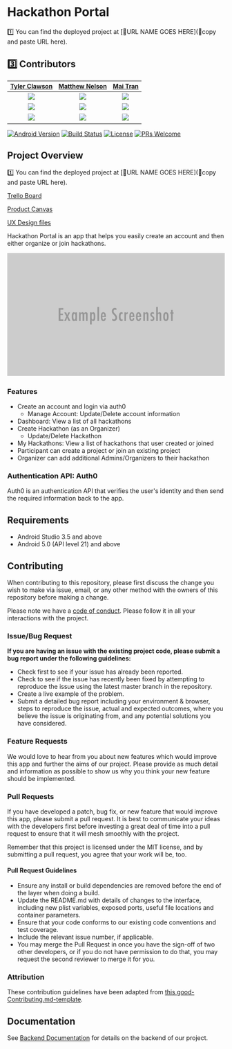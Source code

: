 # Hackathon Portal

1️⃣ You can find the deployed project at [🚫URL NAME GOES HERE](🚫copy and paste URL here).

## 3️⃣ Contributors

|                                       [Tyler Clawson](https://github.com/tjclawson)                                        |                                       [Matthew Nelson](https://github.com/05nelsonm)                                        |                                       [Mai Tran](https://github.com/msmaitran)                                        |
| :-----------------------------------------------------------------------------------------------------------: | :-----------------------------------------------------------------------------------------------------------: | :-----------------------------------------------------------------------------------------------------------: |
|                      [<img src="https://ca.slack-edge.com/T4JUEB3ME-ULVFFHFPB-93fddf925b2d-512" width = "200" />](https://github.com/)                       |                      [<img src="https://www.dalesjewelers.com/wp-content/uploads/2018/10/placeholder-silhouette-male.png" width = "200" />](https://github.com/)                       |                      [<img src="https://avatars1.githubusercontent.com/u/50162844?s=400&u=ee276bf0a4e505fad375019819fe595eacae1243&v=4" width = "200" />](https://github.com/)                       |
|[<img src="https://github.com/favicon.ico" width="15"> ](https://github.com/tjclawson)                 |            [<img src="https://github.com/favicon.ico" width="15"> ](https://github.com/05nelsonm)             |           [<img src="https://github.com/favicon.ico" width="15"> ](https://github.com/msmaitran)            |
| [ <img src="https://static.licdn.com/sc/h/al2o9zrvru7aqj8e1x2rzsrca" width="15"> ](https://www.linkedin.com/in/tyler-clawson-54a881160/) | [ <img src="https://static.licdn.com/sc/h/al2o9zrvru7aqj8e1x2rzsrca" width="15"> ](https://www.linkedin.com/in/nelson-matthewj/) | [ <img src="https://static.licdn.com/sc/h/al2o9zrvru7aqj8e1x2rzsrca" width="15"> ](https://www.linkedin.com/in/msmaitran/) |


[![Android Version][android-image]][android-url]
[![Build Status][build-image]][build-url]
[![License][license-image]][license-url]
[![PRs Welcome](https://img.shields.io/badge/PRs-welcome-brightgreen.svg?style=flat-square)](http://makeapullrequest.com)


## Project Overview

1️⃣ You can find the deployed project at [🚫URL NAME GOES HERE](🚫copy and paste URL here).

[Trello Board](https://trello.com/b/4gkG3WXz/hackathon-android)

[Product Canvas](https://www.notion.so/Hackathon-Portal-Labs-19-611efb31ce5845d3bd235ee73af4383a)

[UX Design files](https://jameakidrick907440.invisionapp.com/freehand/Hackathon-Portal-9l4nR87js?v=5L7%2B2BrfGXHmN1Cfh3yQEQ%3D%3D&linkshare=urlcopied)

Hackathon Portal is an app that helps you easily create an account and then either organize or join hackathons.

![](header.png)

### Features

-    Create an account and login via auth0
        -   Manage Account: Update/Delete account information
-    Dashboard: View a list of all hackathons
-    Create Hackathon (as an Organizer)
        -   Update/Delete Hackathon
-    My Hackathons: View a list of hackathons that user created or joined
-    Participant can create a project or join an existing project
-    Organizer can add additional Admins/Organizers to their hackathon

### Authentication API: Auth0

Auth0 is an authentication API that verifies the user's identity and then send the required information back to the app.

## Requirements

-   Android Studio 3.5 and above
-   Android 5.0 (API level 21) and above

## Contributing

When contributing to this repository, please first discuss the change you wish to make via issue, email, or any other method with the owners of this repository before making a change.

Please note we have a [code of conduct](./CODE_OF_CONDUCT.md). Please follow it in all your interactions with the project.

### Issue/Bug Request

 **If you are having an issue with the existing project code, please submit a bug report under the following guidelines:**
 - Check first to see if your issue has already been reported.
 - Check to see if the issue has recently been fixed by attempting to reproduce the issue using the latest master branch in the repository.
 - Create a live example of the problem.
 - Submit a detailed bug report including your environment & browser, steps to reproduce the issue, actual and expected outcomes,  where you believe the issue is originating from, and any potential solutions you have considered.

### Feature Requests

We would love to hear from you about new features which would improve this app and further the aims of our project. Please provide as much detail and information as possible to show us why you think your new feature should be implemented.

### Pull Requests

If you have developed a patch, bug fix, or new feature that would improve this app, please submit a pull request. It is best to communicate your ideas with the developers first before investing a great deal of time into a pull request to ensure that it will mesh smoothly with the project.

Remember that this project is licensed under the MIT license, and by submitting a pull request, you agree that your work will be, too.

#### Pull Request Guidelines

- Ensure any install or build dependencies are removed before the end of the layer when doing a build.
- Update the README.md with details of changes to the interface, including new plist variables, exposed ports, useful file locations and container parameters.
- Ensure that your code conforms to our existing code conventions and test coverage.
- Include the relevant issue number, if applicable.
- You may merge the Pull Request in once you have the sign-off of two other developers, or if you do not have permission to do that, you may request the second reviewer to merge it for you.

### Attribution

These contribution guidelines have been adapted from [this good-Contributing.md-template](https://gist.github.com/PurpleBooth/b24679402957c63ec426).


## Documentation

See [Backend Documentation](https://github.com/Lambda-School-Labs/hackathon-portal-be) for details on the backend of our project.


[android-image]: https://img.shields.io/badge/Android-3.5-brightgreen
[android-url]: https://developer.android.com/studio/releases/#3-5-0
[build-image]: https://img.shields.io/badge/API-21-orange
[build-url]: https://developer.android.com/studio/releases/platforms#5.0
[license-image]: https://img.shields.io/badge/License-MIT-blue.svg
[license-url]: LICENSE
